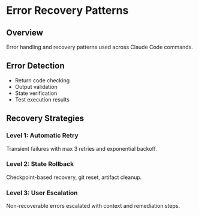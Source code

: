 # Error Recovery Patterns

## Overview
Error handling and recovery patterns used across Claude Code commands.

## Error Detection
- Return code checking
- Output validation  
- State verification
- Test execution results

## Recovery Strategies

### Level 1: Automatic Retry
Transient failures with max 3 retries and exponential backoff.

### Level 2: State Rollback
Checkpoint-based recovery, git reset, artifact cleanup.

### Level 3: User Escalation
Non-recoverable errors escalated with context and remediation steps.

